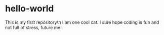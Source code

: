 # hello-world
This is my first repository\n
I am one cool cat. I sure hope coding is fun and not full of stress, future me!
